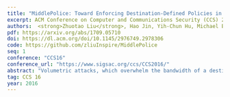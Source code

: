 ```yaml
---
title: "MiddlePolice: Toward Enforcing Destination-Defined Policies in the Middle of the Internet"
excerpt: ACM Conference on Computer and Communications Security (CCS) 2016
authors:  <strong>Zhuotao Liu</strong>, Hao Jin, Yih-Chun Hu, Michael Bailey
pdf: https://arxiv.org/abs/1709.05710
doi: https://dl.acm.org/doi/10.1145/2976749.2978306
code: https://github.com/zliuInspire/MiddlePolice
seq: 1
conference: "CCS16"
conference_url: "https://www.sigsac.org/ccs/CCS2016/"
abstract: "Volumetric attacks, which overwhelm the bandwidth of a destination, are amongst the most common DDoS attacks today. One practical approach to addressing these attacks is to redirect all destination traffic (e.g., via DNS or BGP) to a third-party, DDoS-protection-as-a-service provider (e.g., CloudFlare) that is well provisioned and equipped with filtering mechanisms to remove attack traffic before passing the remaining benign traffic to the destination. An alternative approach is based on the concept of network capabilities, whereby source sending rates are determined by receiver consent, in the form of capabilities enforced by the network. While both third-party scrubbing services and network capabilities can be effective at reducing unwanted traffic at an overwhelmed destination, DDoS-protection-as-a-service solutions outsource all of the scheduling decisions (e.g., fairness, priority and attack identification) to the provider, while capability-based solutions require extensive modifications to existing infrastructure to operate. In this paper we introduce MiddlePolice, which seeks to marry the deployability of DDoS-protection-as-a-service solutions with the destination-based control of network capability systems. We show that by allowing feedback from the destination to the provider, MiddlePolice can effectively enforce destination-chosen policies, while requiring no deployment from unrelated parties."
tag: CCS 16
year: 2016
---
```

